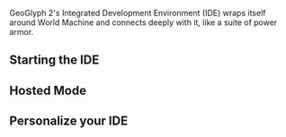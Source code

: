 GeoGlyph 2's Integrated Development Environment (IDE) wraps itself around World Machine and connects deeply with it, like a suite of power armor.


## Starting the IDE

## Hosted Mode

## Personalize your IDE
